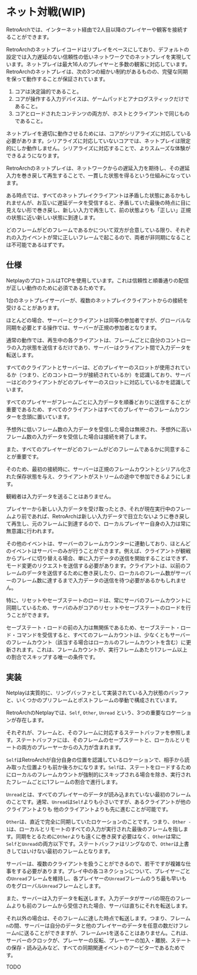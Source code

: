 # ネット対戦(WIP)

RetroArchでは、インターネット経由で2人目以降のプレイヤーや観客を接続することができます。

RetroArchのネットプレイコードはリプレイをベースにしており、デフォルトの設定では入力遅延のない信頼性の低いネットワークでのネットプレイを実現しています。ネットプレイは最大16人のプレイヤーと多数の観客に対応しています。RetroArchのネットプレイは、次の3つの細かい制約があるものの、完璧な同期を保って動作することが保証されています。

1. コアは決定論的であること。
2. コアが操作する入力デバイスは、ゲームパッドとアナログスティックだけであること。
3. コアとロードされたコンテンツの両方が、ホストとクライアントで同じものであること。

ネットプレイを適切に動作させるためには、コアがシリアライズに対応している必要があります。シリアライズに対応していないコアでは、ネットプレイは限定的にしか動作しません。シリアライズに対応することで、よりスムーズな体験ができるようになります。

RetroArchのネットプレイは、ネットワークからの遅延入力を期待し、その遅延入力を巻き戻して再生することで、一貫した状態を得るという仕組みになっています。

ある時点では、すべてのネットプレイクライアントは矛盾した状態にあるかもしれませんが、お互いに遅延データを受信すると、矛盾していた最後の時点に目に見えない形で巻き戻し、新しい入力で再生して、前の状態よりも「正しい」正規の状態に近い新しい状態に到達します。

どのフレームがどのフレームであるかについて双方が合意している限り、それぞれの入力イベントが常に正しいフレームで起こるので、両者が非同期になることは不可能であるはずです。

## 仕様

NetplayのプロトコルはTCPを使用しています。これは信頼性と順番通りの配信が正しい動作のために必須であるためです。

1台のネットプレイサーバーが、複数のネットプレイクライアントからの接続を受けることがあります。

ほとんどの場合、サーバーとクライアントは同等の参加者ですが、グローバルな同期を必要とする操作では、サーバーが正規の参加者となります。

通常の動作では、再生中の各クライアントは、フレームごとに自分のコントローラの入力状態を送信するだけであり、サーバーはクライアント間で入力データを転送します。

すべてのクライアントとサーバーは、どのプレイヤーのスロットが使用されているか（つまり、どのコントローラが接続されているか）を認識しており、サーバーはどのクライアントがどのプレイヤーのスロットに対応しているかを認識しています。

すべてのプレイヤーがフレームごとに入力データを順番どおりに送信することが重要であるため、すべてのクライアントはすべてのプレイヤーのフレームカウンターを念頭に置いています。

予想外に低いフレーム数の入力データを受信した場合は無視され、予想外に高いフレーム数の入力データを受信した場合は接続を終了します。

また、すべてのプレイヤーがどのフレームがどのフレームであるかに同意することが重要です。

そのため、最初の接続時に、サーバーは正規のフレームカウントとシリアル化された保存状態を与え、クライアントがストリームの途中で参加できるようにします。

観戦者は入力データを送ることはありません。

プレイヤーから新しい入力データを受け取ったとき、それが現在実行中のフレームより前であれば、RetroArchは新しい入力データで目立たないように巻き戻して再生し、元のフレームに到達するので、ローカルプレイヤー自身の入力は常に無意識に行われます。

その他のイベントは、サーバーのフレームカウンターに連動しており、ほとんどのイベントはサーバーのみが行うことができます。例えば、クライアントが観戦からプレイに切り替える場合、単に入力データの送信を開始することはできず、モード変更のリクエストを送信する必要があります。クライアントは、以前のフレームのデータを送信するために巻き戻したり、ローカルのフレーム数がサーバーのフレーム数に達するまで入力データの送信を待つ必要があるかもしれません。

特に、リセットやセーブステートのロードは、常にサーバのフレームカウントに同期しているため、サーバのみがコアのリセットやセーブステートのロードを行うことができます。

セーブステート・ロードの前の入力は無関係であるため、セーブステート・ロード・コマンドを受信すると、すべてのフレームカウントは、少なくともサーバーのフレームカウント（該当する場合はローカルのフレームカウントを含む）に更新されます。これは、フレームカウントが、実行フレームあたり1フレーム以上の割合でスキップする唯一の条件です。

## 実装

Netplayは実質的に、リングバッファとして実装されている入力状態のバッファと、いくつかのプリフレームとポストフレームの挙動で構成されています。

RetroArchのNetplayでは、`Self`, `Other`, `Unread` という、3つの重要なロケーションが存在します。

それぞれが、フレームと、そのフレームに対応するステートバッファを参照します。ステートバッファには、そのフレームのセーブステートと、ローカルとリモートの両方のプレーヤーからの入力が含まれます。

`Self`はRetroArchが自分自身の位置を認識しているロケーションで、相手から読み取った位置よりも前か後ろかになります。`Self`は、ステートをロードするためにローカルのフレームカウントが強制的にスキップされる場合を除き、実行されたフレームごとに1フレームの割合で進行します。

`Unread`とは、すべてのプレイヤーのデータが読み込まれていない最初のフレームのことです。通常、`Unread`は`Self`よりも小さいですが、あるクライアントが他のクライアントよりも 他のクライアントよりも先に進むことが可能です。

`Other`は、直近で完全に同期していたロケーションのことです。つまり、`Other - 1`は、ローカルとリモートのすべての入力が実行された最後のフレームを指します。同期をとるために`Other`よりも遠くに巻き戻す必要はなく、`Other`は常に`Self`と`Unread`の両方以下です。ステートバッファはリングなので、`Other`は上書きしてはいけない最初のフレームとなります。

サーバーは、複数のクライアントを扱うことができるので、若干ですが複雑な仕事をする必要があります。プレイ中の各コネクションについて、プレイヤーごとの`Unread`フレームを維持し、各プレイヤーの`Unread`フレームのうち最も早いものをグローバル`Unread`フレームとします。

また、サーバーは入力データを転送します。入力データがサーバの現在のフレームよりも前のフレームから受信された場合、サーバは直ちにそれを転送します。

それ以外の場合は、そのフレームに達した時点で転送します。つまり、フレーム`n`の間、サーバーは自分のデータと他のプレイヤーのデータを任意の数だけフレーム`n`に送ることができますが、フレーム`n+1`を送ることはありません。これは、サーバーのクロックが、プレーヤーの反転、プレーヤーの加入・離脱、ステートの保存・読み込みなど、すべての同期関連イベントのアービターであるためです。

TODO

